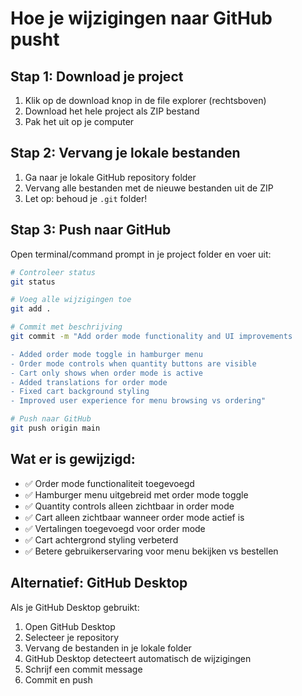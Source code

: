# Hoe je wijzigingen naar GitHub pusht

## Stap 1: Download je project
1. Klik op de download knop in de file explorer (rechtsboven)
2. Download het hele project als ZIP bestand
3. Pak het uit op je computer

## Stap 2: Vervang je lokale bestanden
1. Ga naar je lokale GitHub repository folder
2. Vervang alle bestanden met de nieuwe bestanden uit de ZIP
3. Let op: behoud je `.git` folder!

## Stap 3: Push naar GitHub
Open terminal/command prompt in je project folder en voer uit:

```bash
# Controleer status
git status

# Voeg alle wijzigingen toe
git add .

# Commit met beschrijving
git commit -m "Add order mode functionality and UI improvements

- Added order mode toggle in hamburger menu
- Order mode controls when quantity buttons are visible
- Cart only shows when order mode is active
- Added translations for order mode
- Fixed cart background styling
- Improved user experience for menu browsing vs ordering"

# Push naar GitHub
git push origin main
```

## Wat er is gewijzigd:
- ✅ Order mode functionaliteit toegevoegd
- ✅ Hamburger menu uitgebreid met order mode toggle
- ✅ Quantity controls alleen zichtbaar in order mode
- ✅ Cart alleen zichtbaar wanneer order mode actief is
- ✅ Vertalingen toegevoegd voor order mode
- ✅ Cart achtergrond styling verbeterd
- ✅ Betere gebruikerservaring voor menu bekijken vs bestellen

## Alternatief: GitHub Desktop
Als je GitHub Desktop gebruikt:
1. Open GitHub Desktop
2. Selecteer je repository
3. Vervang de bestanden in je lokale folder
4. GitHub Desktop detecteert automatisch de wijzigingen
5. Schrijf een commit message
6. Commit en push